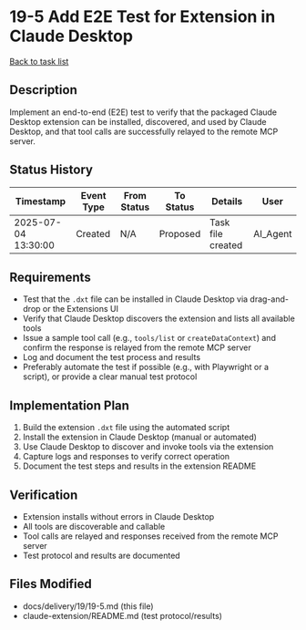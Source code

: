 # 19-5 Add E2E Test for Extension in Claude Desktop

[Back to task list](../19/tasks.md)

## Description
Implement an end-to-end (E2E) test to verify that the packaged Claude Desktop extension can be installed, discovered, and used by Claude Desktop, and that tool calls are successfully relayed to the remote MCP server.

## Status History
| Timestamp | Event Type | From Status | To Status | Details | User |
|-----------|------------|-------------|-----------|---------|------|
| 2025-07-04 13:30:00 | Created | N/A | Proposed | Task file created | AI_Agent |

## Requirements
- Test that the `.dxt` file can be installed in Claude Desktop via drag-and-drop or the Extensions UI
- Verify that Claude Desktop discovers the extension and lists all available tools
- Issue a sample tool call (e.g., `tools/list` or `createDataContext`) and confirm the response is relayed from the remote MCP server
- Log and document the test process and results
- Preferably automate the test if possible (e.g., with Playwright or a script), or provide a clear manual test protocol

## Implementation Plan
1. Build the extension `.dxt` file using the automated script
2. Install the extension in Claude Desktop (manual or automated)
3. Use Claude Desktop to discover and invoke tools via the extension
4. Capture logs and responses to verify correct operation
5. Document the test steps and results in the extension README

## Verification
- Extension installs without errors in Claude Desktop
- All tools are discoverable and callable
- Tool calls are relayed and responses received from the remote MCP server
- Test protocol and results are documented

## Files Modified
- docs/delivery/19/19-5.md (this file)
- claude-extension/README.md (test protocol/results) 